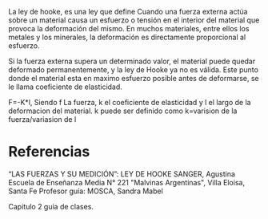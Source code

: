 La ley de hooke, es una ley que define Cuando una fuerza externa actúa
sobre un material causa un esfuerzo o tensión en el interior del material que provoca la deformación
del mismo. En muchos materiales, entre ellos los metales y los minerales, la deformación es
directamente proporcional al esfuerzo.


Si la fuerza
externa supera un determinado valor, el material puede quedar deformado permanentemente, y la
ley de Hooke ya no es válida. Este punto donde el material esta en maximo esfuerzo posible antes de deformarse, se le llama coeficiente de elasticidad.

F=-K*l, Siendo f La fuerza, k el coeficiente de elasticidad y l el largo de la deformacion del material.
k puede ser definido como k=varision de la fuerza/variasion de l


<h1>Referencias</h1>

“LAS FUERZAS Y SU MEDICIÓN”: LEY DE HOOKE
SANGER, Agustina
Escuela de Enseñanza Media N° 221 "Malvinas Argentinas", Villa Eloisa, Santa Fe
Profesor guía: MOSCA, Sandra Mabel

Capitulo 2 guia de clases.
